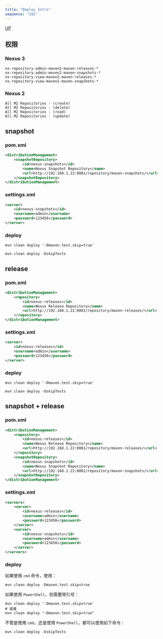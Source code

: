```yaml
---
title: "Deploy Intro"
sequence: "101"
---
```


[UP](/maven-index.html)


## 权限

### Nexus 3

```text
nx-repository-admin-maven2-maven-releases-*
nx-repository-admin-maven2-maven-snapshots-*
nx-repository-view-maven2-maven-releases-*
nx-repository-view-maven2-maven-snapshots-*
```

### Nexus 2

```text
All M2 Repositories - (create)
All M2 Repositories - (delete)
All M2 Repositories - (read)
All M2 Repositories - (update)
```

## snapshot

### pom.xml

```xml
<distributionManagement>
    <snapshotRepository>
        <id>nexus-snapshots</id>
        <name>Nexus Snapshot Repository</name>
        <url>http://192.168.1.22:8081/repository/maven-snapshots/</url>
    </snapshotRepository>
</distributionManagement>
```

### settings.xml

```xml
<server>
    <id>nexus-snapshots</id>
    <username>admin</username>
    <password>123456</password>
</server>
```

### deploy

```text
mvn clean deploy '-Dmaven.test.skip=true'

mvn clean deploy -DskipTests
```

## release

### pom.xml

```xml
<distributionManagement>
    <repository>
        <id>nexus-releases</id>
        <name>Nexus Release Repository</name>
        <url>http://192.168.1.22:8081/repository/maven-releases/</url>
    </repository>
</distributionManagement>
```

### settings.xml

```xml
<server>
    <id>nexus-releases</id>
    <username>admin</username>
    <password>123456</password>
</server>
```

### deploy

```text
mvn clean deploy '-Dmaven.test.skip=true'

mvn clean deploy -DskipTests
```

## snapshot + release

### pom.xml

```xml
<distributionManagement>
    <repository>
        <id>nexus-releases</id>
        <name>Nexus Release Repository</name>
        <url>http://192.168.1.22:8081/repository/maven-releases/</url>
    </repository>
    <snapshotRepository>
        <id>nexus-snapshots</id>
        <name>Nexus Snapshot Repository</name>
        <url>http://192.168.1.22:8081/repository/maven-snapshots/</url>
    </snapshotRepository>
</distributionManagement>
```

### settings.xml

```xml
<servers>
    <server>
        <id>nexus-releases</id>
        <username>admin</username>
        <password>123456</password>
    </server>
    <server>
        <id>nexus-snapshots</id>
        <username>admin</username>
        <password>123456</password>
    </server>
</servers>
```

### deploy

如果使用 `cmd` 命令，使用：

```text
mvn clean deploy -Dmaven.test.skip=true
```

如果使用 `PowerShell`，则需要带引号：

```text
mvn clean deploy '-Dmaven.test.skip=true'
# 或者
mvn clean deploy "-Dmaven.test.skip=true"
```

不管是使用 `cmd`，还是使用 `PowerShell`，都可以使用如下命令：

```text
mvn clean deploy -DskipTests
```

